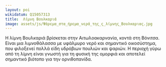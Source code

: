 ```yaml
---
layout: poi
wikidatum: Q15057313
title:  Λίμνη Βουλκαριά
image: assets/js/Ψάρεμα_στα_ήρεμα_νερά_της_ς_λίμνης_Βουλκαριας.jpg
---
```


Η λίμνη Βουλκαριά βρίσκεται στην Αιτωλοακαρνανία, κοντά στη Βόνιτσα. Είναι μια λιμνοθάλασσα με υφάλμυρο νερό και σημαντικό οικοσύστημα, που φιλοξενεί πολλά είδη υδρόβιων πουλιών και ψαριών. Η περιοχή γύρω από τη λίμνη είναι γνωστή για τη φυσική της ομορφιά και αποτελεί σημαντικό βιότοπο για την ορνιθοπανίδα.
